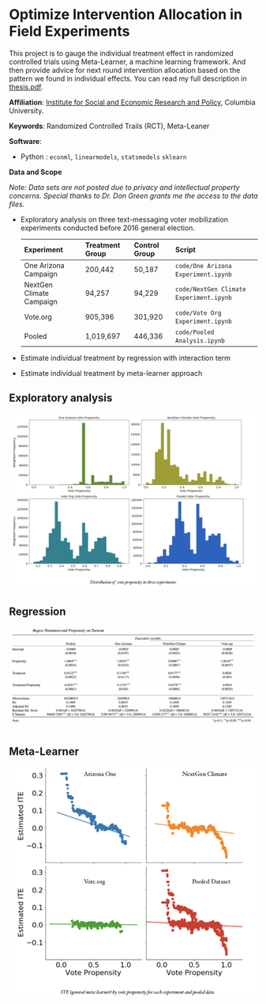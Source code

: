# Optimize Intervention Allocation in Field Experiments

This project is to gauge the individual treatment effect in randomized controlled trials using Meta-Learner, a machine learning framework. And then provide advice for next round intervention allocation based on the pattern we found in individual effects. You can read my full description in [thesis.pdf](https://github.com/YiAlpha/meta-learner/blob/main/Thesis.pdf).

**Affiliation**: [Institute for Social and Economic Research and Policy](http://iserp.columbia.edu/), Columbia University.

**Keywords**: Randomized Controlled Trails (RCT), Meta-Leaner

**Software**:  

- Python : `econml`, `linearmodels`, `statsmodels` `sklearn`

**Data and Scope**

*Note: Data sets are not posted due to privacy and intellectual property concerns. Special thanks to Dr. Don Green grants me the access to the data files.*

- Exploratory analysis on three text-messaging voter mobilization experiments
  conducted before 2016 general election.

  |Experiment|  Treatment Group    |  Control Group    | Script |
  | ----------------- | ---- | ---- | ---- |
  |       One Arizona Campaign            |     200,442 |   50,187   |`code/One Arizona Experiment.ipynb`|
  |         NextGen Climate Campaign          |   94,257   |   94,229 |`code/NextGen Climate Experiment.ipynb`|
  |          Vote.org         |  905,396    |    301,920  |`code/Vote Org Experiment.ipynb`|
  |          Pooled      |  1,019,697   |    446,336   |`code/Pooled Analysis.ipynb`|


- Estimate individual treatment by regression with interaction term
- Estimate individual treatment by meta-learner approach

## Exploratory analysis  

![explora](images/exploratory.png)

## Regression

![regression](images/regression.png)

## Meta-Learner

![meta](images/meta.png)